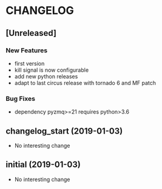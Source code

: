 # CHANGELOG

## [Unreleased]

### New Features

- first version
- kill signal is now configurable
- add new python releases
- adapt to last circus release with tornado 6 and MF patch

### Bug Fixes

- dependency pyzmq>=21 requires python>3.6

## changelog_start (2019-01-03)

- No interesting change

## initial (2019-01-03)

- No interesting change


